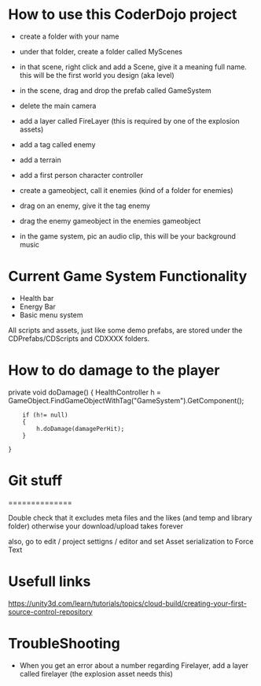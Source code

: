 How to use this CoderDojo project
==================================

- create a folder with your name
- under that folder, create a folder called MyScenes
- in that scene,  right click and add a Scene, give it a meaning full name. this will be the first world you design (aka level)
- in the scene, drag and drop the prefab called GameSystem
- delete the main camera


- add a layer called FireLayer (this is required by one of the explosion assets)
- add a tag called enemy

- add a terrain

- add a first person character controller


- create a gameobject, call it enemies (kind of a folder for enemies)

- drag on an enemy, give it the tag enemy
- drag the enemy gameobject in the enemies gameobject

- in the game system, pic an audio clip, this will be your background music





Current Game System Functionality
==================================
- Health bar
- Energy Bar
- Basic menu system

All scripts and assets, just like some demo prefabs, are stored under the CDPrefabs/CDScripts and CDXXXX folders.


 How to do damage to the player
 ==============================

 private void doDamage()
    {
        HealthController h = GameObject.FindGameObjectWithTag("GameSystem").GetComponent<HealthController>();

        if (h!= null)
        {
            h.doDamage(damagePerHit);
        }

    }


# Git stuff
==============

Double check that it excludes meta files and the likes (and temp and library folder)
otherwise your download/upload takes forever

also, go to edit / project settigns / editor  and set Asset serialization to Force Text


Usefull links
=============
https://unity3d.com/learn/tutorials/topics/cloud-build/creating-your-first-source-control-repository

TroubleShooting
===============

-  When you get an error about a number regarding Firelayer, add a layer called firelayer (the explosion asset needs this)



